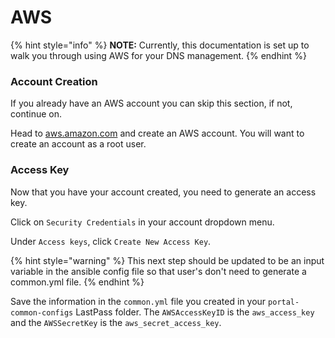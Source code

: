 # AWS

{% hint style="info" %}
**NOTE:** Currently, this documentation is set up to walk you through using AWS for your DNS management.
{% endhint %}

### Account Creation

If you already have an AWS account you can skip this section, if not, continue on.&#x20;

Head to [aws.amazon.com](https://aws.amazon.com) and create an AWS account. You will want to create an account as a root user.

### Access Key

Now that you have your account created, you need to generate an access key.

Click on `Security Credentials` in your account dropdown menu.

Under `Access keys`, click `Create New Access Key`.

{% hint style="warning" %}
This next step should be updated to be an input variable in the ansible config file so that user's don't need to generate a common.yml file.
{% endhint %}

Save the information in the `common.yml` file you created in your `portal-common-configs` LastPass folder. The `AWSAccessKeyID` is the `aws_access_key` and the `AWSSecretKey` is the `aws_secret_access_key`.
